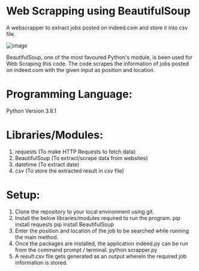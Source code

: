 # Web Scrapping using BeautifulSoup

A webscrapper to extract jobs posted on indeed.com and store it into csv file.

![image](https://user-images.githubusercontent.com/80902649/112814366-d8b57280-909c-11eb-8a43-65f60e91c43f.png)

BeautifulSoup, one of the most favoured Python's module, is been used for Web Scraping this code.
The code scrapes the information of jobs posted on indeed.com with the given input as position and location.

# Programming Language:

Python Version 3.8.1

# Libraries/Modules:

1. requests (To make HTTP Requests to fetch data)
2. BeautifulSoup (To extract/scrape data from websites)
3. datetime (To extract date)
4. csv (To store the extracted result in csv file)

# Setup:

1. Clone the repository to your local environment using git.
2. Install the below libraries/modules required to run the program.
   pip install requests
   pip install BeautifulSoup
3. Enter the position and location of the job to be searched while running the main method.
4. Once the packages are installed, the application indeed.py can be run from the command prompt / terminal.
   python scrapper.py
5. A result.csv file gets generated as an output wherein the required job information is stored.
